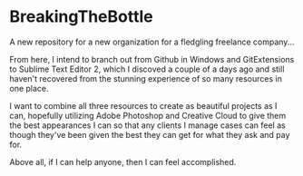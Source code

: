BreakingTheBottle
=================

A new repository for a new organization for a fledgling freelance company...

From here, I intend to branch out from Github in Windows and GitExtensions to Sublime Text Editor 2, which I discoved a couple of a days ago and still haven't recovered from the stunning experience of so many resources in one place.  

I want to combine all three resources to create as beautiful projects as I can, hopefully utilizing Adobe Photoshop and Creative Cloud to give them the best appearances I can so that any clients I manage cases can feel as though they've been given the best they can get for what they ask and pay for.

Above all, if I can help anyone, then I can feel accomplished.
